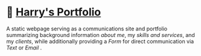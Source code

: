# :notebook_with_decorative_cover: [Harry's Portfolio](https://harryjamesgreenblatt.github.io/Portfolio/)
A static webpage serving as a communications site and portfolio summarizing background information _about me_, my _skills and services_, and my _clients_, while additionally providing a _Form_ for direct communication via _Text_ or _Email_ .
